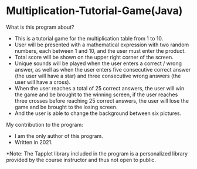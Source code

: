 # Multiplication-Tutorial-Game(Java)

What is this program about?
- This is a tutorial game for the multiplication table from 1 to 10. 
- User will be presented with a mathematical expression with two random numbers, each between 1 and 10, and the user must enter the product. 
- Total score will be shown on the upper right corner of the screen. 
- Unique sounds will be played when the user enters a correct / wrong answer, as well as when the user enters five consecutive correct answer (the user will have a star) and three consecutive wrong answers (the user will have a cross). 
- When the user reaches a total of 25 correct answers, the user will win the game and be brought to the winning screen, if the user reaches three crosses before reaching 25 correct answers, the user will lose the game and be brought to the losing screen. 
- And the user is able to change the background between six pictures.

My contribution to the program:
- I am the only author of this program.
- Written in 2021.

*Note: The Tapplet library included in the program is a personalized library provided by the course instructor and thus not open to public.
